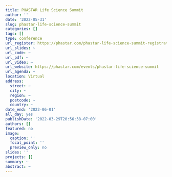```yaml
---
title: PHASTAR Life Science Summit
author: ''
date: '2022-05-31'
slug: phastar-life-science-summit
categories: []
tags: []
type: conference
url_register: https://phastar.com/phastar-life-science-summit-registration
url_slides: ~
url_code: ~
url_pdf: ~
url_video: ~
url_website: https://phastar.com/events/phastar-life-science-summit
url_agenda: ~
location: Virtual
address:
  street: ~
  city: ~
  region: ~
  postcode: ~
  country: ~
date_end: '2022-06-01'
all_day: yes
publishDate: '2022-03-29T20:56:38-07:00'
authors: []
featured: no
image:
  caption: ''
  focal_point: ''
  preview_only: no
slides: ''
projects: []
summary: ~
abstract: ~
---
```

<!--more-->
